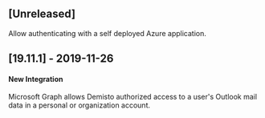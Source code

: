 ## [Unreleased]
Allow authenticating with a self deployed Azure application.

## [19.11.1] - 2019-11-26
#### New Integration
Microsoft Graph allows Demisto authorized access to a user's Outlook mail data in a personal or organization account.